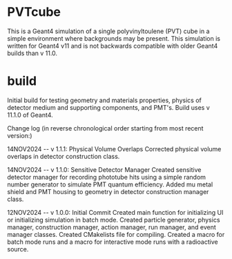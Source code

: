 # PVTcube

This is a Geant4 simulation of a single polyvinyltoulene (PVT) cube in a simple environment where backgrounds may be present. This simulation is written for Geant4 v11 and is not backwards compatible with older Geant4 builds than v 11.0.

# build
Initial build for testing geometry and materials properties, physics of detector medium and supporting components, and PMT's. Build uses v 11.1.0 of Geant4.

Change log (in reverse chronological order starting from most recent version:)

14NOV2024 -- v 1.1.1: Physical Volume Overlaps
	Corrected physical volume overlaps in detector construction class.

14NOV2024 -- v 1.1.0: Sensitive Detector Manager
	Created sensitive detector manager for recording phototube hits using a simple random number generator to simulate PMT quantum efficiency. Added mu metal shield and PMT housing to geometry in detector construction manager class.

12NOV2024 -- v 1.0.0: Initial Commit
	Created main function for initializing UI or initializing simulation in batch mode. Created particle generator, physics manager, construction manager, action manager, run manager, and event manager classes. Created CMakelists file for compiling. Created a macro for batch mode runs and a macro for interactive mode runs with a radioactive source. 

